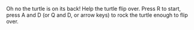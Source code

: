 Oh no the turtle is on its back! Help the turtle flip over. Press R to start, press A and D (or Q and D, or arrow keys) to rock the turtle enough to flip over.